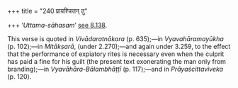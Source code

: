 +++
title = "240 प्रायश्चित्तन् तु"

+++
‘*Uttama-sāhasam*’ [see
8.138](/hinduism/book/manusmriti-with-the-commentary-of-medhatithi/d/doc201054.html).

This verse is quoted in *Vivādaratnākara* (p. 635);—in
*Vyavahāramayūkha* (p. 102);—in *Mitākṣarā*, (under 2.270);—and again
under 3.259, to the effect that the performance of expiatory rites is
necessary even when the culprit has paid a fine for his guilt (the
present text exonerating the man only from branding);—in
*Vyavāhāra-Bālambhāṭṭī* (p. 117);—and in *Prāyaścittaviveka* (p. 120).



